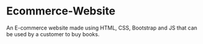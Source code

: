 # Ecommerce-Website
An E-commerce website made using HTML, CSS, Bootstrap and JS that can be used by a customer to buy books.
